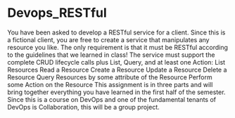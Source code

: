 # Devops_RESTful
You have been asked to develop a RESTful service for a client. Since this is a fictional client, you are free to create a service that manipulates any resource you like. The only requirement is that it must be RESTful according to the guidelines that we learned in class!  The service must support the complete CRUD lifecycle calls plus List, Query, and at least one Action:  List Resources Read a Resource Create a Resource Update a Resource Delete a Resource Query Resources by some attribute of the Resource Perform some Action on the Resource This assignment is in three parts and will bring together everything you have learned in the first half of the semester. Since this is a course on DevOps and one of the fundamental tenants of DevOps is Collaboration, this will be a group project.
